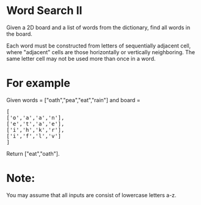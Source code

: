 # Word Search II 
Given a 2D board and a list of words from the dictionary, find all words in the
board.

Each word must be constructed from letters of sequentially adjacent cell, where
"adjacent" cells are those horizontally or vertically neighboring. The same
letter cell may not be used more than once in a word.

# For example
Given words = ["oath","pea","eat","rain"] and board =
<pre>
[
['o','a','a','n'],
['e','t','a','e'],
['i','h','k','r'],
['i','f','l','v']
]
</pre>
Return ["eat","oath"].

# Note:
You may assume that all inputs are consist of lowercase letters a-z.

